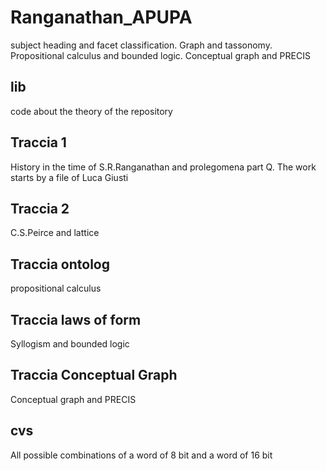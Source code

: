 # Ranganathan_APUPA
subject heading and facet classification. Graph and tassonomy. Propositional calculus and bounded logic. Conceptual graph and PRECIS

## lib
code about the theory of the repository
## Traccia 1
History in the time of S.R.Ranganathan and prolegomena part Q. The work starts by a file of Luca Giusti
## Traccia 2
C.S.Peirce and lattice
## Traccia ontolog
propositional calculus
## Traccia laws of form
Syllogism and bounded logic
## Traccia Conceptual Graph
Conceptual graph and PRECIS
## cvs
All possible combinations of a word of 8 bit and a word of 16 bit
